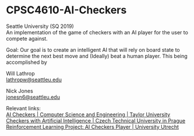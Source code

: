 # CPSC4610-AI-Checkers

Seattle University (SQ 2019)  
An implementation of the game of checkers with an AI player for the user to compete against.

Goal: Our goal is to create an intelligent AI that will rely on board state to determine the next best move and (Ideally) beat a human player. This being accomplished by

Will Lathrop  
[lathropw@seattleu.edu](mailto:lathropw@seattleu.edu)

Nick Jones  
[jonesn6@seattleu.edu](mailto:jonesn6@seattleu.edu)

<!-- Insert image here -->

Relevant links:  
[AI Checkers | Computer Science and Engineering | Taylor University](https://cse.taylor.edu/projects/ai-checkers/)  
[Checkers with Artificial Intelligence | Czech Technical University in Prague](https://dspace.cvut.cz/bitstream/handle/10467/61630/F3-BP-2015-Dolezal-Matej-BP.pdf?sequence=11&isAllowed=y)  
[Reinforcement Learning Project: AI Checkers Player | University Utrecht](https://www.researchgate.net/publication/242405861_Reinforcement_learning_project_AI_Checkers_Player)

